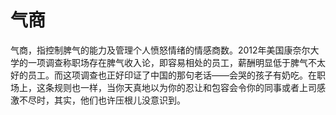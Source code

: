 # 气商

气商，指控制脾气的能力及管理个人愤怒情绪的情感商数。2012年美国康奈尔大学的一项调查称职场存在脾气收入论，即容易相处的员工，薪酬明显低于脾气不太好的员工。而这项调查也正好印证了中国的那句老话——会哭的孩子有奶吃。在职场上，这条规则也一样，当你天真地以为你的忍让和包容会令你的同事或者上司感激不尽时，其实，他们也许压根儿没意识到。